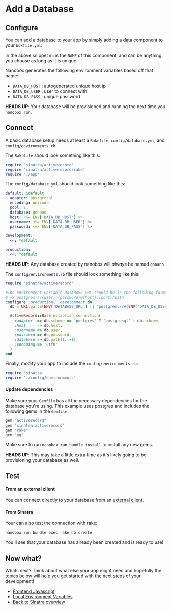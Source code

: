 # Add a Database

## Configure
You can add a database to your app by simply adding a data component to your `boxfile.yml`:

<div class="meta" data-class="snippet" data-optional-components="postgres,mysql,mongo" ></div>

In the above snippet `db` is the `NAME` of this component, and can be anything you choose as long as it is unique.

Nanobox generates the following environment variables based off that name:

* `DATA_DB_HOST` : autogenerated unique host ip
* `DATA_DB_USER` : user to connect with
* `DATA_DB_PASS` : unique password

**HEADS UP**: Your database will be provisioned and running the next time you `nanobox run`.

## Connect
A basic database setup needs at least a `Rakefile`, `config/database.yml`, and `config/environments.rb`.

The `Rakefile` should look something like this:

<div class="meta" data-class="configFile" data-run="Rakefile"></div>

```rake
require 'sinatra/activerecord'
require 'sinatra/activerecord/rake'
require './app'
```

The `config/database.yml` should look something like this:

<div class="meta" data-class="configFile" data-run="config/database.yml"></div>

```yaml
default: &default
  adapter: postgresql
  encoding: unicode
  pool: 2
  database: gonano
  host: <%= ENV['DATA_DB_HOST'] %>
  username: <%= ENV['DATA_DB_USER'] %>
  password: <%= ENV['DATA_DB_PASS'] %>

development:
  <<: *default

production:
  <<: *default
```

**HEADS UP**: Any database created by nanobox will *always* be named `gonano`

The `config/environments.rb` file should look something like this:

<div class="meta" data-class="configFile" data-run="config/environments.rb"></div>

```ruby
require 'sinatra/activerecord'

#The environment variable DATABASE_URL should be in the following format:
# => postgres://{user}:{password}@{host}:{port}/path
configure :production, :development do
  db = URI.parse(ENV['DATABASE_URL'] || "postgres://#{ENV['DATA_DB_USER']}:#{ENV['DATA_DB_PASS']}@#{ENV['DATA_DB_HOST']}/gonano")

  ActiveRecord::Base.establish_connection(
    :adapter  => db.scheme == 'postgres' ? 'postgresql' : db.scheme,
    :host     => db.host,
    :username => db.user,
    :password => db.password,
    :database => db.path[1..-1],
    :encoding => 'utf8'
  )
end
```

Finally, modify your app to include the `config/environments.rb`:

```ruby
require 'sinatra'
require './config/environments'
```

#### Update dependencies
Make sure your `Gemfile` has all the necessary dependencies for the database you're using. This example uses postgres and includes the following gems in the `Gemfile`:

```ruby
gem "activerecord"
gem "sinatra-activerecord"
gem "rake"
gem "pg"
```

Make sure to run `nanobox run bundle install` to install any new gems.

**HEADS UP**: This may take a little extra time as it's likely going to be provisioning your database as well.

## Test

#### From an external client
You can connect directly to your database from an <a href="https://docs.nanobox.io/local-dev/managing-local-data/" target="\_blank">external client</a>.

#### From Sinatra
Your can also test the connection with rake:

```bash
nanobox run bundle exec rake db:create
```

You'll see that your database has already been created and is ready to use!

## Now what?
Whats next? Think about what else your app might need and hopefully the topics below will help you get started with the next steps of your development!

* [Frontend Javascript](/ruby/sinatra/frontend-javascript)
* [Local Environment Variables](/ruby/sinatra/local-evars)
* [Back to Sinatra overview](/ruby/sinatra)
